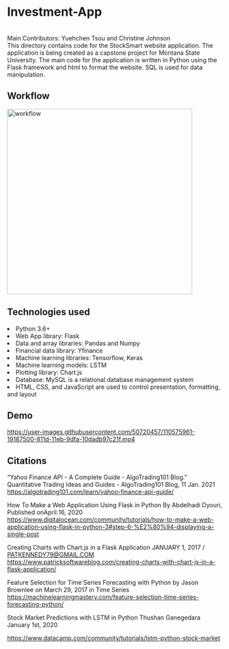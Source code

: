 # Investment-App
<br>Main Contributors: Yuehchen Tsou and Christine Johnson
<br>This directory contains code for the StockSmart website application. The application is being created as a capstone project for Montana State University. The main code for the application is written in Python using the Flask framework and html to format the website. SQL is used for data manipulation. 

## Workflow
<img width="433" alt="workflow" src="https://user-images.githubusercontent.com/50720457/108548049-88cadb00-72a8-11eb-89bf-562267807c0c.PNG">

## Technologies used
<li>Python 3.6+
<br><li>Web App library: Flask
<br><li>Data and array libraries: Pandas and Numpy
<br><li>Financial data library: Yfinance
<br><li>Machine learning libraries: Tensorflow, Keras
<br><li>Machine learning models: LSTM
<br><li>Plotting library: Chart.js
<br><li>Database: MySQL is a relational database management system
<br><li>HTML, CSS, and JavaScript are used to control presentation, formatting, and layout  
  
## Demo

https://user-images.githubusercontent.com/50720457/110575961-19187500-811d-11eb-9dfa-10dadb97c21f.mp4


## Citations
“Yahoo Finance API - A Complete Guide - AlgoTrading101 Blog.” Quantitative Trading Ideas and Guides - AlgoTrading101 Blog, 11 Jan. 2021 
https://algotrading101.com/learn/yahoo-finance-api-guide/

How To Make a Web Application Using Flask in Python 
By Abdelhadi Dyouri, Published onApril 16, 2020
https://www.digitalocean.com/community/tutorials/how-to-make-a-web-application-using-flask-in-python-3#step-6-%E2%80%94-displaying-a-single-post

Creating Charts with Chart.js in a Flask Application
JANUARY 1, 2017 / PATKENNEDY79@GMAIL.COM
https://www.patricksoftwareblog.com/creating-charts-with-chart-js-in-a-flask-application/

Feature Selection for Time Series Forecasting with Python by Jason Brownlee on March 29, 2017 in Time Series
https://machinelearningmastery.com/feature-selection-time-series-forecasting-python/

Stock Market Predictions with LSTM in Python Thushan Ganegedara January 1st, 2020

https://www.datacamp.com/community/tutorials/lstm-python-stock-market
